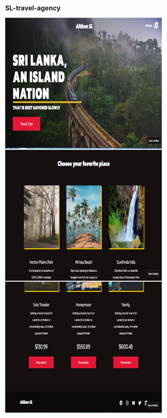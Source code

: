 ## SL-travel-agency

<img src="src/images/s1.PNG" width='890' height='420'> 
<img src="src/images/s2.PNG" width='890' height='420'> 
<img src="src/images/s3.PNG" width='890' height='420'> 

